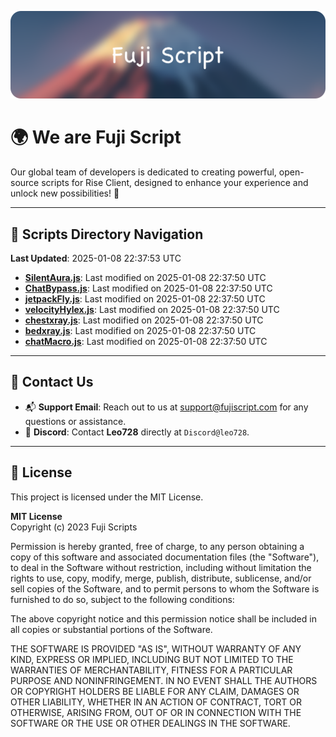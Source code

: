 ![Banner](.github/b.webp)

# 🌍 **We are Fuji Script**

Our global team of developers is dedicated to creating powerful, open-source scripts for Rise Client, designed to enhance your experience and unlock new possibilities! 🌟

---
<!-- SCRIPTS_NAVIGATION_START -->
## 📂 **Scripts Directory Navigation**

**Last Updated**: 2025-01-08 22:37:53 UTC

- **[SilentAura.js](scripts/SilentAura.js)**: Last modified on 2025-01-08 22:37:50 UTC
- **[ChatBypass.js](scripts/ChatBypass.js)**: Last modified on 2025-01-08 22:37:50 UTC
- **[jetpackFly.js](scripts/jetpackFly.js)**: Last modified on 2025-01-08 22:37:50 UTC
- **[velocityHylex.js](scripts/velocityHylex.js)**: Last modified on 2025-01-08 22:37:50 UTC
- **[chestxray.js](scripts/chestxray.js)**: Last modified on 2025-01-08 22:37:50 UTC
- **[bedxray.js](scripts/bedxray.js)**: Last modified on 2025-01-08 22:37:50 UTC
- **[chatMacro.js](scripts/chatMacro.js)**: Last modified on 2025-01-08 22:37:50 UTC

<!-- SCRIPTS_NAVIGATION_END -->

---

## 💬 **Contact Us**  
- 📬 **Support Email**: Reach out to us at [support@fujiscript.com](mailto:support@fujiscript.com) for any questions or assistance.  
- 💬 **Discord**: Contact **Leo728** directly at `Discord@leo728`.

---

## 📜 **License**

This project is licensed under the MIT License.  

**MIT License**  
Copyright (c) 2023 Fuji Scripts  

Permission is hereby granted, free of charge, to any person obtaining a copy of this software and associated documentation files (the "Software"), to deal in the Software without restriction, including without limitation the rights to use, copy, modify, merge, publish, distribute, sublicense, and/or sell copies of the Software, and to permit persons to whom the Software is furnished to do so, subject to the following conditions:  

The above copyright notice and this permission notice shall be included in all copies or substantial portions of the Software.  

THE SOFTWARE IS PROVIDED "AS IS", WITHOUT WARRANTY OF ANY KIND, EXPRESS OR IMPLIED, INCLUDING BUT NOT LIMITED TO THE WARRANTIES OF MERCHANTABILITY, FITNESS FOR A PARTICULAR PURPOSE AND NONINFRINGEMENT. IN NO EVENT SHALL THE AUTHORS OR COPYRIGHT HOLDERS BE LIABLE FOR ANY CLAIM, DAMAGES OR OTHER LIABILITY, WHETHER IN AN ACTION OF CONTRACT, TORT OR OTHERWISE, ARISING FROM, OUT OF OR IN CONNECTION WITH THE SOFTWARE OR THE USE OR OTHER DEALINGS IN THE SOFTWARE.  
